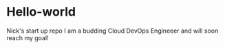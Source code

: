 # Hello-world
Nick's start up repo
I am a budding Cloud DevOps Engineeer and will soon reach my goal!
